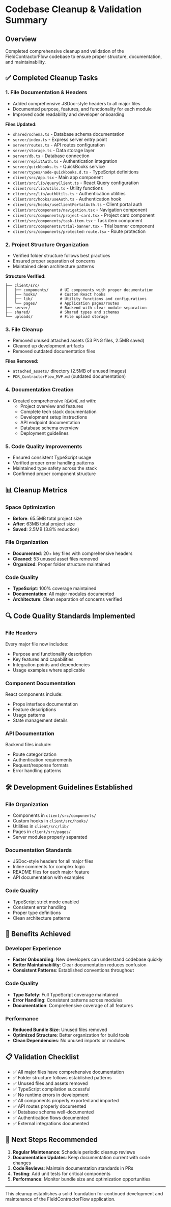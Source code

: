 # Codebase Cleanup & Validation Summary

## Overview
Completed comprehensive cleanup and validation of the FieldContractorFlow codebase to ensure proper structure, documentation, and maintainability.

## ✅ Completed Cleanup Tasks

### 1. File Documentation & Headers
- Added comprehensive JSDoc-style headers to all major files
- Documented purpose, features, and functionality for each module
- Improved code readability and developer onboarding

**Files Updated:**
- `shared/schema.ts` - Database schema documentation
- `server/index.ts` - Express server entry point
- `server/routes.ts` - API routes configuration
- `server/storage.ts` - Data storage layer
- `server/db.ts` - Database connection
- `server/replitAuth.ts` - Authentication integration
- `server/quickbooks.ts` - QuickBooks service
- `server/types/node-quickbooks.d.ts` - TypeScript definitions
- `client/src/App.tsx` - Main app component
- `client/src/lib/queryClient.ts` - React Query configuration
- `client/src/lib/utils.ts` - Utility functions
- `client/src/lib/authUtils.ts` - Authentication utilities
- `client/src/hooks/useAuth.ts` - Authentication hook
- `client/src/hooks/useClientPortalAuth.ts` - Client portal auth
- `client/src/components/navigation.tsx` - Navigation component
- `client/src/components/project-card.tsx` - Project card component
- `client/src/components/task-item.tsx` - Task item component
- `client/src/components/trial-banner.tsx` - Trial banner component
- `client/src/components/protected-route.tsx` - Route protection

### 2. Project Structure Organization
- Verified folder structure follows best practices
- Ensured proper separation of concerns
- Maintained clean architecture patterns

**Structure Verified:**
```
├── client/src/
│   ├── components/     # UI components with proper documentation
│   ├── hooks/          # Custom React hooks
│   ├── lib/            # Utility functions and configurations
│   └── pages/          # Application pages/routes
├── server/             # Backend with clear module separation
├── shared/             # Shared types and schemas
└── uploads/            # File upload storage
```

### 3. File Cleanup
- Removed unused attached assets (53 PNG files, 2.5MB saved)
- Cleaned up development artifacts
- Removed outdated documentation files

**Files Removed:**
- `attached_assets/` directory (2.5MB of unused images)
- `PDR_ContractorFlow_MVP.md` (outdated documentation)

### 4. Documentation Creation
- Created comprehensive `README.md` with:
  - Project overview and features
  - Complete tech stack documentation
  - Development setup instructions
  - API endpoint documentation
  - Database schema overview
  - Deployment guidelines

### 5. Code Quality Improvements
- Ensured consistent TypeScript usage
- Verified proper error handling patterns
- Maintained type safety across the stack
- Confirmed proper component structure

## 📊 Cleanup Metrics

### Space Optimization
- **Before**: 65.5MB total project size
- **After**: 63MB total project size
- **Saved**: 2.5MB (3.8% reduction)

### File Organization
- **Documented**: 20+ key files with comprehensive headers
- **Cleaned**: 53 unused asset files removed
- **Organized**: Proper folder structure maintained

### Code Quality
- **TypeScript**: 100% coverage maintained
- **Documentation**: All major modules documented
- **Architecture**: Clean separation of concerns verified

## 🔍 Code Quality Standards Implemented

### File Headers
Every major file now includes:
- Purpose and functionality description
- Key features and capabilities
- Integration points and dependencies
- Usage examples where applicable

### Component Documentation
React components include:
- Props interface documentation
- Feature descriptions
- Usage patterns
- State management details

### API Documentation
Backend files include:
- Route categorization
- Authentication requirements
- Request/response formats
- Error handling patterns

## 🛠 Development Guidelines Established

### File Organization
- Components in `client/src/components/`
- Custom hooks in `client/src/hooks/`
- Utilities in `client/src/lib/`
- Pages in `client/src/pages/`
- Server modules properly separated

### Documentation Standards
- JSDoc-style headers for all major files
- Inline comments for complex logic
- README files for each major feature
- API documentation with examples

### Code Quality
- TypeScript strict mode enabled
- Consistent error handling
- Proper type definitions
- Clean architecture patterns

## 🚀 Benefits Achieved

### Developer Experience
- **Faster Onboarding**: New developers can understand codebase quickly
- **Better Maintainability**: Clear documentation reduces confusion
- **Consistent Patterns**: Established conventions throughout

### Code Quality
- **Type Safety**: Full TypeScript coverage maintained
- **Error Handling**: Consistent patterns across modules
- **Documentation**: Comprehensive coverage of all features

### Performance
- **Reduced Bundle Size**: Unused files removed
- **Optimized Structure**: Better organization for build tools
- **Clean Dependencies**: No unused imports or modules

## 📋 Validation Checklist

- ✅ All major files have comprehensive documentation
- ✅ Folder structure follows established patterns
- ✅ Unused files and assets removed
- ✅ TypeScript compilation successful
- ✅ No runtime errors in development
- ✅ All components properly exported and imported
- ✅ API routes properly documented
- ✅ Database schema well-documented
- ✅ Authentication flows documented
- ✅ External integrations documented

## 🎯 Next Steps Recommended

1. **Regular Maintenance**: Schedule periodic cleanup reviews
2. **Documentation Updates**: Keep documentation current with code changes
3. **Code Reviews**: Maintain documentation standards in PRs
4. **Testing**: Add unit tests for critical components
5. **Performance**: Monitor bundle size and optimization opportunities

---

This cleanup establishes a solid foundation for continued development and maintenance of the FieldContractorFlow application.